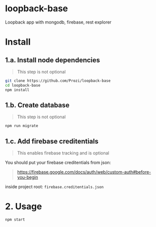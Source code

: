 # loopback-base
Loopback app with mongodb, firebase, rest explorer

# Install

## 1.a. Install node dependencies

> This step is not optional

```bash
git clone https://github.com/Prozi/loopback-base
cd loopback-base
npm install
```

## 1.b. Create database

> This step is not optional

```bash
npm run migrate
```

## 1.c. Add firebase creditentials

> This enables firebase tracking and is optional

You should put your firebase creditentials from json:
> https://firebase.google.com/docs/auth/web/custom-auth#before-you-begin

inside project root: `firebase.creditentials.json`

# 2. Usage

```bash
npm start
```

